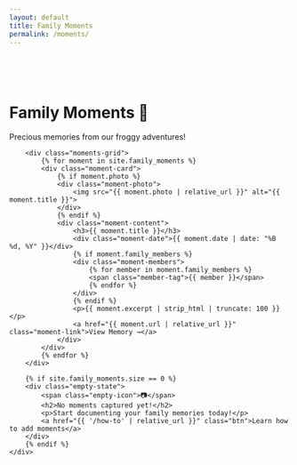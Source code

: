 ```yaml
---
layout: default
title: Family Moments
permalink: /moments/
---
```


<div class="container">
    <div class="moments-page">
        <h1 class="page-title">Family Moments 📸</h1>
        <p class="page-intro">Precious memories from our froggy adventures!</p>

        <div class="moments-grid">
            {% for moment in site.family_moments %}
            <div class="moment-card">
                {% if moment.photo %}
                <div class="moment-photo">
                    <img src="{{ moment.photo | relative_url }}" alt="{{ moment.title }}">
                </div>
                {% endif %}
                <div class="moment-content">
                    <h3>{{ moment.title }}</h3>
                    <div class="moment-date">{{ moment.date | date: "%B %d, %Y" }}</div>
                    {% if moment.family_members %}
                    <div class="moment-members">
                        {% for member in moment.family_members %}
                        <span class="member-tag">{{ member }}</span>
                        {% endfor %}
                    </div>
                    {% endif %}
                    <p>{{ moment.excerpt | strip_html | truncate: 100 }}</p>
                    <a href="{{ moment.url | relative_url }}" class="moment-link">View Memory →</a>
                </div>
            </div>
            {% endfor %}
        </div>

        {% if site.family_moments.size == 0 %}
        <div class="empty-state">
            <span class="empty-icon">📷</span>
            <h2>No moments captured yet!</h2>
            <p>Start documenting your family memories today!</p>
            <a href="{{ '/how-to' | relative_url }}" class="btn">Learn how to add moments</a>
        </div>
        {% endif %}
    </div>
</div>

<style>
.moments-page {
    padding: 3rem 0;
}

.moments-grid {
    display: grid;
    grid-template-columns: repeat(auto-fill, minmax(300px, 1fr));
    gap: 1.5rem;
    margin-bottom: 3rem;
}

.moment-card {
    background: white;
    border-radius: var(--border-radius);
    overflow: hidden;
    box-shadow: 0 5px 15px var(--shadow);
    transition: transform 0.3s ease;
}

.moment-card:hover {
    transform: translateY(-5px);
}

.moment-photo {
    height: 200px;
    overflow: hidden;
}

.moment-photo img {
    width: 100%;
    height: 100%;
    object-fit: cover;
}

.moment-content {
    padding: 1.5rem;
}

.moment-content h3 {
    color: var(--dark-green);
    margin-bottom: 0.5rem;
}

.moment-date {
    color: #666;
    font-size: 0.9rem;
    margin-bottom: 0.5rem;
}

.moment-members {
    display: flex;
    flex-wrap: wrap;
    gap: 0.5rem;
    margin: 0.5rem 0;
}

.member-tag {
    background: var(--lily-pink);
    color: white;
    padding: 0.25rem 0.75rem;
    border-radius: 15px;
    font-size: 0.85rem;
}

.moment-link {
    display: inline-block;
    color: var(--primary-green);
    text-decoration: none;
    font-weight: 600;
    margin-top: 0.5rem;
    transition: color 0.3s ease;
}

.moment-link:hover {
    color: var(--dark-green);
}
</style>
